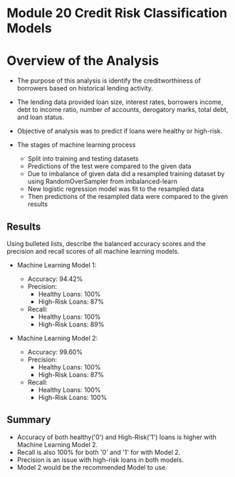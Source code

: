 # Module 20 Credit Risk Classification Models
# Overview of the Analysis

* The purpose of this analysis is identify the creditworthiness of borrowers based on historical lending activity.

* The lending data provided loan size, interest rates, borrowers income, debt to income ratio, number of accounts, derogatory marks, total debt, and loan status.

* Objective of analysis was to predict if loans were healthy or high-risk.

* The stages of machine learning process
    - Split into training and testing datasets
    - Predictions of the test were compared to the given data
    - Due to imbalance of given data did a resampled training dataset by using RandomOverSampler from imbalanced-learn
    - New logistic regression model was fit to the resampled data
    - Then predictions of the resampled data were compared to the given results

## Results

Using bulleted lists, describe the balanced accuracy scores and the precision and recall scores of all machine learning models.

* Machine Learning Model 1:
  * Accuracy: 94.42%
  * Precision:
    * Healthy Loans: 100% 
    * High-Risk Loans: 87% 
  * Recall:
    * Healthy Loans: 100%
    * High-Risk Loans: 89% 


* Machine Learning Model 2:
  * Accuracy: 99.60%
  * Precision:
    * Healthy Loans: 100% 
    * High-Risk Loans: 87%
  * Recall:
    * Healthy Loans: 100% 
    * High-Risk Loans: 100% 

## Summary
* Accuracy of both healthy('0') and High-Risk('1') loans is higher with Machine Learning Model 2.  
* Recall is also 100% for both '0' and '1' for with Model 2.  
* Precision is an issue with high-risk loans in both models.
* Model 2 would be the recommended Model to use.  
